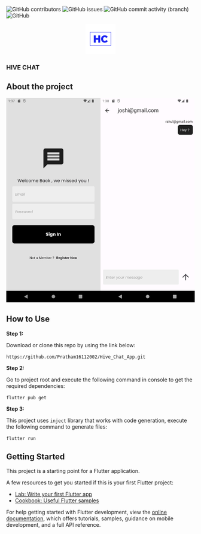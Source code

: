 ![GitHub contributors](https://img.shields.io/github/contributors/Pratham16112002/Hive_Chat_App)
![GitHub issues](https://img.shields.io/github/issues/Pratham16112002/Hive_Chat_App)
![GitHub commit activity (branch)](https://img.shields.io/github/commit-activity/m/Pratham16112002/Hive_Chat_App)
![GitHub](https://img.shields.io/github/license/Pratham16112002/Hive_Chat_App)


<div align="center">
    <a href="">
    <img src="images/Logo.png" alt="Logo" width="80" height="80">
    </a>
</div>

### HIVE CHAT

## About the project

![My Image](images/project_image.jpg)

## How to Use

**Step 1:**

Download or clone this repo by using the link below:

```
https://github.com/Pratham16112002/Hive_Chat_App.git
```

**Step 2:**

Go to project root and execute the following command in console to get the required dependencies:

```
flutter pub get
```

**Step 3:**

This project uses `inject` library that works with code generation, execute the following command to generate files:

```
flutter run
```

## Getting Started

This project is a starting point for a Flutter application.

A few resources to get you started if this is your first Flutter project:

- [Lab: Write your first Flutter app](https://docs.flutter.dev/get-started/codelab)
- [Cookbook: Useful Flutter samples](https://docs.flutter.dev/cookbook)

For help getting started with Flutter development, view the
[online documentation](https://docs.flutter.dev/), which offers tutorials,
samples, guidance on mobile development, and a full API reference.
